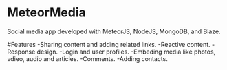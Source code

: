 # MeteorMedia
Social media app developed with MeteorJS, NodeJS, MongoDB, and Blaze.

#Features
-Sharing content and adding related links. 
-Reactive content.
-Response design.
-Login and user profiles.
-Embeding media like photos, vdieo, audio and articles.
-Comments.
-Adding contacts.
